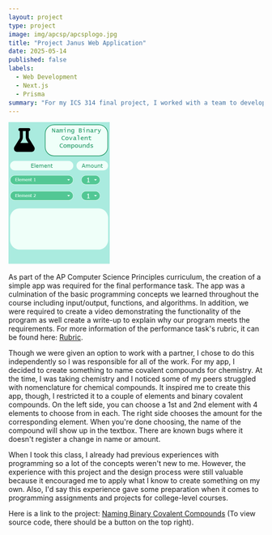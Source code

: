 ```yaml
---
layout: project
type: project
image: img/apcsp/apcsplogo.jpg
title: "Project Janus Web Application"
date: 2025-05-14
published: false
labels:
  - Web Development
  - Next.js
  - Prisma
summary: "For my ICS 314 final project, I worked with a team to develop Project Janus, a web app whose purpose is to connect students with companies."
---
```


<div class="text-center p-4">
  <img width="200px" src="../img/apcsp/apcspapp.png" class="img-thumbnail" >
</div>

As part of the AP Computer Science Principles curriculum, the creation of a simple app was required for the final performance task. The app was a culmination of the basic programming concepts we learned throughout the course including input/output, functions, and algorithms. In addition, we were required to create a video demonstrating the functionality of the program as well create a write-up to explain why our program meets the requirements. For more information of the performance task's rubric, it can be found here: [Rubric](https://apcentral.collegeboard.org/media/pdf/ap23-sg-computer-science-principles.pdf).

Though we were given an option to work with a partner, I chose to do this independently so I was responsible for all of the work. For my app, I decided to create something to name covalent compounds for chemistry. At the time, I was taking chemistry and I noticed some of my peers struggled with nomenclature for chemical compounds. It inspired me to create this app, though, I restricted it to a couple of elements and binary covalent compounds. On the left side, you can choose a 1st and 2nd element with 4 elements to choose from in each. The right side chooses the amount for the corresponding element. When you're done choosing, the name of the compound will show up in the textbox. There are known bugs where it doesn't register a change in name or amount.

When I took this class, I already had previous experiences with programming so a lot of the concepts weren't new to me. However, the experience with this project and the design process were still valuable because it encouraged me to apply what I know to create something on my own. Also, I'd say this experience gave some preparation when it comes to programming assignments and projects for college-level courses.

Here is a link to the project: [Naming Binary Covalent Compounds](https://studio.code.org/projects/applab/VzmIT8Ps92a0N8RHJPQ2u_MWEvR2XtEdEyJon3mOliQ) (To view source code, there should be a button on the top right).
